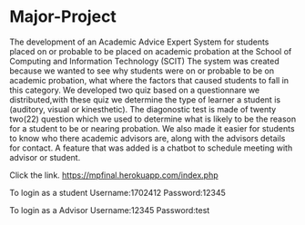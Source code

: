 # Major-Project
The development of an  Academic Advice Expert System for students placed on or probable to be placed on academic probation at the School of Computing and Information Technology (SCIT)
The system was created because we wanted to see why students were on or probable to be on academic probation, what where the factors that caused students to fall in this category. We developed two quiz based on a questionnare we distributed,with these quiz we determine the type of learner a student is (auditory, visual or kinesthetic). The diagonostic test is made of twenty two(22) question which we used to determine what is likely to be the reason for a student to be or nearing probation.
We also made it easier for students to know who there academic advisors are, along with the advisors details for contact. 
A feature that was added is a chatbot to schedule meeting with advisor or student.

Click the link.
https://mpfinal.herokuapp.com/index.php

To login as a student
Username:1702412
Password:12345

To login as a Advisor
Username:12345
Password:test
